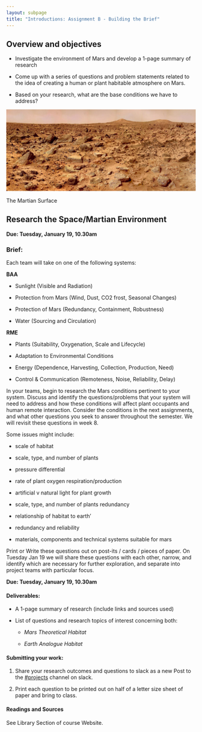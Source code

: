 ```yaml
---
layout: subpage
title: "Introductions: Assignment B - Building the Brief"
---
```


## Overview and objectives

* Investigate the environment of Mars and develop a 1-page summary of research

* Come up with a series of questions and problem statements related to the idea of creating a human or plant habitable atmosphere on Mars. 

* Based on your research, what are the base conditions we have to address? 


![The Martian Surface](/public/images/assignment-intro-2.jpg)

<p class="caption">
	The Martian Surface
</p>


##  Research the Space/Martian Environment

**Due: Tuesday, January 19, 10.30am**

### Brief:

Each team will take on one of the following systems:

					

**BAA** 

* Sunlight (Visible and Radiation)

* Protection from Mars (Wind, Dust, CO2 frost, Seasonal Changes) 

* Protection of Mars (Redundancy, Containment, Robustness) 

* Water (Sourcing and Circulation)

					

**RME**

* Plants (Suitability, Oxygenation, Scale and Lifecycle)

* Adaptation to Environmental Conditions

* Energy (Dependence, Harvesting, Collection, Production, Need) 

* Control & Communication (Remoteness, Noise, Reliability, Delay)



In your teams, begin to research the Mars conditions pertinent to your system. Discuss and identify the questions/problems that your system will need to address and how these conditions will affect plant occupants and human remote interaction. Consider the conditions in the next assignments, and what other questions you seek to answer throughout the semester. We will revisit these questions in week 8.

Some issues might include:

* scale of habitat

* scale, type, and number of plants

* pressure differential

* rate of plant oxygen respiration/production

* artificial v natural light for plant growth

* scale, type, and number of plants redundancy

* relationship of habitat to earth’

* redundancy and reliability

* materials, components and technical systems suitable for mars

Print or Write these questions out on post-its / cards / pieces of paper. On Tuesday Jan 19 we will share these questions with each other, narrow, and identify which are necessary for further exploration, and separate into project teams with particular focus. 


**Due: Tuesday, January 19, 10.30am**

#### Deliverables:

* A 1-page summary of research (include links and sources used)

* List of questions and research topics of interest concerning both:

  * *Mars Theoretical Habitat*

  * *Earth Analogue Habitat*

#### Submitting your work:

1. Share your research outcomes and questions to slack as a new Post to the [#projects](https://mars-studio.slack.com/messages/projects/) channel on slack.

2. Print each question to be printed out on half of a letter size sheet of paper and bring to class.

#### Readings and Sources

See Library Section of course Website. 

